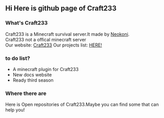 ## Hi Here is github page of Craft233
### What's Craft233
Craft233 is a Minecraft survival server.It made by [Neokoni](https://github.com/neokoni).  
Craft233 not a offical minecraft server  
Our website: [Craft233](https://www.craft233.top)
Our projects list: [HERE!](https://github.com/Craft233MC/projects-list/blob/main/README.md)

### to do list?
- A minecraft plugin for Craft233  
- New docs website  
- Ready third season
### Where there are
Here is Open repositories of Craft233.Maybe you can find some that can help you!

<!--

**Here are some ideas to get you started:**

🙋‍♀️ A short introduction - what is your organization all about?
🌈 Contribution guidelines - how can the community get involved?
👩‍💻 Useful resources - where can the community find your docs? Is there anything else the community should know?
🍿 Fun facts - what does your team eat for breakfast?
🧙 Remember, you can do mighty things with the power of [Markdown](https://docs.github.com/github/writing-on-github/getting-started-with-writing-and-formatting-on-github/basic-writing-and-formatting-syntax)
-->

